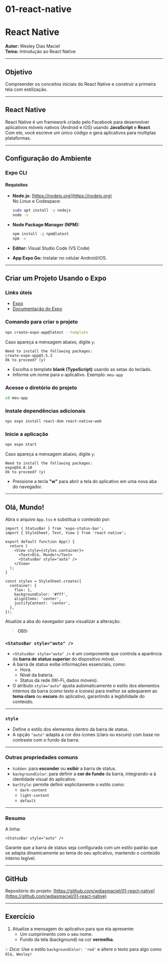 # 01-react-native

# React Native

**Autor:** Wesley Dias Maciel  
**Tema:** Introdução ao React Native

---

## Objetivo

Compreender os conceitos iniciais do React Native e construir a primeira tela com estilização.

---

## React Native

React Native é um framework criado pelo Facebook para desenvolver aplicativos móveis nativos (Android e iOS) usando **JavaScript** e **React**.  
Com ele, você escreve um único código e gera aplicativos para múltiplas plataformas.

---

## Configuração do Ambiente

### Expo CLI

#### Requisitos

- **Node.js:** [https://nodejs.org](https://nodejs.org)  
  No Linux e Codespace:
  ```bash
  sudo apt install -y nodejs
  node -v
  ```

- **Node Package Manager (NPM):**
  ```bash
  npm install -g npm@latest
  npm -v
  ```

- **Editor:** Visual Studio Code (VS Code)

- **App Expo Go:** instalar no celular Android/iOS.

---

## Criar um Projeto Usando o Expo

### Links úteis

- [Expo](https://expo.dev/)
- [Documentação do Expo](https://docs.expo.dev/)

### Comando para criar o projeto

```bash
npx create-expo-app@latest --template
```

Caso apareça a mensagem abaixo, digite `y`:

```
Need to install the following packages:
create-expo-app@3.5.3
Ok to proceed? (y)
```

- Escolha o template **blank (TypeScript)** usando as setas do teclado.
- Informe um nome para o aplicativo. Exemplo: `meu-app`

### Acesse o diretório do projeto

```bash
cd meu-app
```

### Instale dependências adicionais

```bash
npx expo install react-dom react-native-web
```

### Inicie a aplicação

```bash
npx expo start
```

Caso apareça a mensagem abaixo, digite `y`:

```
Need to install the following packages:
expo@54.0.10
Ok to proceed? (y)
```

- Pressione a tecla **"w"** para abrir a tela do aplicativo em uma nova aba do navegador.

---

## Olá, Mundo!

Abra o arquivo `App.tsx` e substitua o conteúdo por:

```tsx
import { StatusBar } from 'expo-status-bar';
import { StyleSheet, Text, View } from 'react-native';

export default function App() {
  return (
    <View style={styles.container}>
      <Text>Olá, Mundo!</Text>
      <StatusBar style="auto" />
    </View>
  );
}

const styles = StyleSheet.create({
  container: {
    flex: 1,
    backgroundColor: '#fff',
    alignItems: 'center',
    justifyContent: 'center',
  },
});
```

Atualize a aba do navegador para visualizar a alteração.

> **OBS:**

### `<StatusBar style="auto" />`

- `<StatusBar style="auto" />` é um componente que controla a aparência da **barra de status superior** do dispositivo móvel.
- A barra de status exibe informações essenciais, como:
  - Hora.
  - Nível da bateria.
  - Status da rede (Wi-Fi, dados móveis).
- O atributo `style="auto"` ajusta automaticamente o estilo dos elementos internos da barra (como texto e ícones) para melhor se adequarem ao **tema claro** ou **escuro** do aplicativo, garantindo a legibilidade do conteúdo.

---

### `style`

- Define o estilo dos elementos dentro da barra de status.
- A opção `"auto"` adapta a cor dos ícones (claro ou escuro) com base no contraste com o fundo da barra.

---

### Outras propriedades comuns

- `hidden`: para **esconder** ou **exibir** a barra de status.
- `backgroundColor`: para definir a **cor de fundo** da barra, integrando-a à identidade visual do aplicativo.
- `barStyle`: permite definir explicitamente o estilo como:
  - `dark-content`
  - `light-content`
  - `default`

---

### Resumo

A linha:

```tsx
<StatusBar style="auto" />
```

Garante que a barra de status seja configurada com um estilo padrão que se adapta dinamicamente ao tema do seu aplicativo, mantendo o conteúdo interno legível.

---

## GitHub

Repositório do projeto: [https://github.com/wdiasmaciel/01-react-native](https://github.com/wdiasmaciel/01-react-native)

---

## Exercício

1. Atualize a mensagem do aplicativo para que ela apresente:
   - Um cumprimento com o seu nome.
   - Fundo da tela (background) na cor **vermelha**.

💡 *Dica:* Use o estilo `backgroundColor: 'red'` e altere o texto para algo como `Olá, Wesley!`
